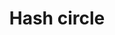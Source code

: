 ---
title: Hash circle
categories:
tags:
icon: hash-circle
svg: '<svg xmlns="http://www.w3.org/2000/svg" width="24" height="24" fill="none" viewBox="0 0 24 24" stroke-width="1.5" stroke-linecap="round" stroke-linejoin="round" stroke="currentColor"><circle cx="12" cy="12" r="10"/><path d="M11.116 8 9.68 16m4.64-8-1.436 8m3.398-5.557H7.718m8.564 3.114H7.718"/></svg>'
---